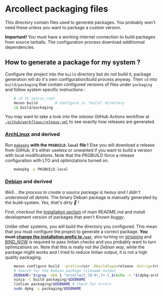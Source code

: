 # Arcollect packaging files

This directory contain files used to generate packages. You probably won't need these unless you want to package a custom version.

**Important!** You must have a working internet connection to build packages from source tarballs. The configuration process download additionnal dependencies.

## How to generate a package for my system ?
Configure the project into the `build` directory but do not build it, package generation will do it's own configuration/build process anyway. Then `cd` into `build/packaging` that contain configured versions of files under `packaging` and follow system specific instructions :

```sh
	# cd to_source_root
	meson build        # Configure in 'build' directory
	cd build/packaging
```

You may want to take a look into the *release* GitHub Actions workflow at [`.github/workflows/release.yml`](https://github.com/DevilishSpirits/arcollect/blob/master/.github/workflows/release.yml) to see exactly how releases are generated.

### [ArchLinux](https://archlinux.org/) and derived
Run [`makepkg`](https://man.archlinux.org/man/makepkg.8) **with the `PKGBUILD.local` file !** Else you will download a release from GitHub, it's either useless or unwanted if you want to build a version with local modifications. Note that the PKGBUILD force a release configuration with LTO and optimizations turned on.

```sh
	makepkg -p PKGBUILD.local
```

### [Debian](https://www.debian.org/) and derived
*Well... the process to create a source package is heavy and I didn't understood all details.* The binary Debian package is manually generated by the build-system. *Yes, that's dirty 🙈️ !*

First, checkout the [Installation section](https://github.com/DevilishSpirits/arcollect#installation) of main README.md and install development version of packages that aren't *Known buggy*. 

Unlike other systems, you will build the directory you configured. This mean that you must configure the project to generate a correct package. **You must [change the installation prefix to `/usr`](https://lintian.debian.org/tags/dir-in-usr-local)**, also turning on [stripping](https://lintian.debian.org/tags/unstripped-binary-or-object) and [BIND_NOW](https://lintian.debian.org/tags/hardening-no-bindnow) is required to pass lintian checks and you probably want to turn optimizations on. Note that this is really not *the Debian way*, while the package might works and I tried to reduce lintian output, it is not a high quality packaging.

```sh
	meson configure build --prefix=/usr -Dbuildtype=release -Dstrip=true -Db_lto=true -Dunity=on -Dcpp_link_args='-z now'
	# Search for the Debian package filename output
	DEBNAME="$(grep -oEm 1 "arcollect_[0-9\.]+-1_$(echo -n "$(dpkg-architecture -q DEB_HOST_ARCH)").deb" build/build.ninja)"
	ninja -C build packaging/$DEBNAME
	lintian packaging/$DEBNAME # Check for errors
	sudo dpkg -i packaging/$DEBNAME
```

